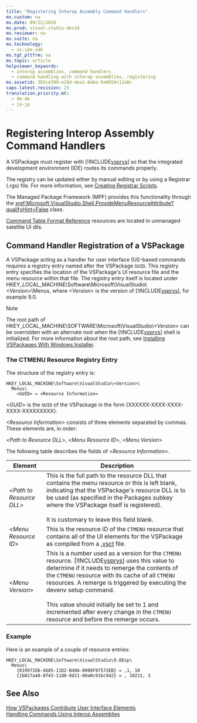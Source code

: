 ```yaml
---
title: "Registering Interop Assembly Command Handlers"
ms.custom: na
ms.date: 09/22/2016
ms.prod: visual-studio-dev14
ms.reviewer: na
ms.suite: na
ms.technology: 
  - vs-ide-sdk
ms.tgt_pltfrm: na
ms.topic: article
helpviewer_keywords: 
  - interop assemblies, command handlers
  - command handling with interop assemblies, registering
ms.assetid: 303cd399-e29d-4ea1-8abe-5e0b59c12a0c
caps.latest.revision: 23
translation.priority.mt: 
  - de-de
  - ja-jp
---
```

# Registering Interop Assembly Command Handlers
A VSPackage must register with [!INCLUDE[vsprvs](../vs140/includes/vsprvs_md.md)] so that the integrated development environment (IDE) routes its commands properly.  
  
 The registry can be updated either by manual editing or by using a Registrar (.rgs) file. For more information, see [Creating Registrar Scripts](../vs140/creating-registrar-scripts.md).  
  
 The Managed Package Framework (MPF) provides this functionality through the <xref:Microsoft.VisualStudio.Shell.ProvideMenuResourceAttribute?qualifyHint=False> class.  
  
 [Command Table Format Reference](assetId:///09e9c6ef-9863-48de-9483-d45b7b7c798f) resources are located in unmanaged satellite UI dlls.  
  
## Command Handler Registration of a VSPackage  
 A VSPackage acting as a handler for user interface (UI)-based commands requires a registry entry named after the VSPackage `GUID`. This registry entry specifies the location of the VSPackage's UI resource file and the menu resource within that file. The registry entry itself is located under HKEY_LOCAL_MACHINE\Software\Microsoft\VisualStudio\\*<Version\>*\Menus, where *<Version\>* is the version of [!INCLUDE[vsprvs](../vs140/includes/vsprvs_md.md)], for example 9.0.  
  
> [!NOTE]
>  The root path of HKEY_LOCAL_MACHINE\SOFTWARE\Microsoft\VisualStudio\\*<Version\>* can be overridden with an alternate root when the [!INCLUDE[vsprvs](../vs140/includes/vsprvs_md.md)] shell is initialized. For more information about the root path, see [Installing VSPackages With Windows Installer](../vs140/installing-vspackages-with-windows-installer.md).  
  
### The CTMENU Resource Registry Entry  
 The structure of the registry entry is:  
  
```  
HKEY_LOCAL_MACHINE\Software\VisualStudio\<Version>\  
  Menus\  
    <GUID> = <Resource Information>  
```  
  
 <*GUID*> is the `GUID` of the VSPackage in the form {XXXXXX-XXXX-XXXX-XXXX-XXXXXXXXX}.  
  
 *<Resource Information\>* consists of three elements separated by commas. These elements are, in order:  
  
 <*Path to Resource DLL*>, <*Menu Resource ID*>, <*Menu Version*>  
  
 The following table describes the fields of <*Resource Information*>.  
  
|Element|Description|  
|-------------|-----------------|  
|<*Path to Resource DLL*>|This is the full path to the resource DLL that contains the menu resource or this is left blank, indicating that the VSPackage's resource DLL is to be used (as specified in the Packages subkey where the VSPackage itself is registered).<br /><br /> It is customary to leave this field blank.|  
|<*Menu Resource ID*>|This is the resource ID of the `CTMENU` resource that contains all of the UI elements for the VSPackage as compiled from a [.vsct](../vs140/visual-studio-command-table--.vsct--files.md) file.|  
|<*Menu Version*>|This is a number used as a version for the `CTMENU` resource. [!INCLUDE[vsprvs](../vs140/includes/vsprvs_md.md)] uses this value to determine if it needs to remerge the contents of the `CTMENU` resource with its cache of all `CTMENU` resources. A remerge is triggered by executing the devenv setup command.<br /><br /> This value should initially be set to 1 and incremented after every change in the `CTMENU` resource and before the remerge occurs.|  
  
### Example  
 Here is an example of a couple of resource entries:  
  
```  
HKEY_LOCAL_MACHINE\Software\VisualStudio\9.0Exp\  
  Menus\  
    {019971D6-4685-11D2-B48A-0000F87572EB} = ,1, 10  
    {1b027a40-8f43-11d0-8d11-00a0c91bc942} = , 10211, 3  
```  
  
## See Also  
 [How VSPackages Contribute User Interface Elements](../vs140/how-vspackages-add-user-interface-elements.md)   
 [Handling Commands Using Interop Assemblies](../vs140/commands-and-menus-that-use-interop-assemblies.md)